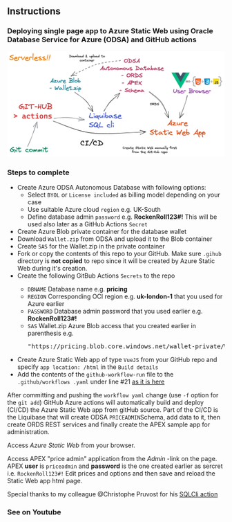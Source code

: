 ## Instructions

### Deploying single page app to Azure Static Web using Oracle Database Service for Azure (ODSA) and GitHub actions

<p>
<img src="ODSA-Satic-web-app.png" width="800" />

### Steps to complete
    
<ul>
<li>Create Azure ODSA Autonomous Database with following options:
<ul>
    <li>Select <code>BYOL</code> or <code>License included</code> as billing model depending on your case</li>
    <li>Use suitable Azure cloud <code>region</code> e.g. UK-South</li>
    <li>Define database admin <code>password</code> e.g. <b>RockenRoll123#!</b> This will be used also later as a GitHub Actions <code>Secret</code></li>
</ul>
<li>Create Azure Blob private container for the database wallet</li>
<li>Download <code>Wallet.zip</code> from ODSA and upload it to the Blob container</li>
<li>Create <code>SAS</code> for the Wallet.zip in the private container</li>
<li>Fork or copy the contents of this repo to your GitHub. Make sure <code>.gihub</code> directory is <b>not copied</b> to repo since it will be created by Azure Static Web during it's creation.</li>
<li>Create the following GitBub Actions <code>Secrets</code> to the repo</li>
<ul>
    <li><code>DBNAME</code> Database name e.g. <b>pricing</b></li>
    <li><code>REGION</code> Corresponding OCI region e.g. <b>uk-london-1</b> that you used for Azure earlier</li>
    <li><code>PASSWORD</code> Database admin password that you used earlier e.g. <b>RockenRoll123#!</b></li>
    <li><code>SAS</code> Wallet.zip Azure Blob access that you created earlier in parenthesis e.g. <pre>"https://pricing.blob.core.windows.net/wallet-private/Wallet.zip?sp=r&st=2022-11-26T08:23:00Z&se=2023-11-26T16:23:00Z&spr=https&sv=2021-06-08&sr=b&sig=W4kL6mb.........R7jcUc%3D"</pre></li>
</ul>
<li>Create Azure Static Web app of type <code>VueJS</code> from your GitHub repo and specify <code>app location: /html</code> in the <code>Build details</code></li>
<li>Add the contents of the <code>github-workflow-run</code> file to the <code>.github/workflows .yaml</code> under line #21 
<a href="https://github.com/mikarinneoracle/odsa/blob/main/.github/workflows/azure-static-web-apps-ambitious-beach-02aca8c03.yml#L22" target="_NEW">as it is here</a></li>
</ul>

<p>
After committing and pushing the <code>workflow yaml</code> change (use <code>-f</code> option for the <code>git add</code>) GitHub Azure actions will automatically build and deploy (CI/CD) the Azure Static Web app from gitHub source.
Part of the CI/CD is the Liquibase that will create ODSA <code>PRICEADMIN</code>Schema, add data to it, 
then create ORDS REST services and finally create the APEX sample app for administration.

<p>
Access <i>Azure Static Web</i> from your browser.

<p>
Access APEX "price admin" application from the <i>Admin</i> -link on the page.
APEX <b>user</b> is <code>priceadmin</code> and <b>password</b> is the one created earlier as sercret i.e. <code>RockenRoll123#!</code>
Edit prices and options and then save and reload the Static Web app html page.

Special thanks to my colleague @Christophe Pruvost for his <a href="https://github.com/cpruvost/setup-sqlcl">SQLCli action</a>

### See on Youtube
